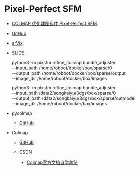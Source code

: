 # Pixel-Perfect SFM

- [COLMAP 优化建图组件 Pixel-Perfect SFM](https://vincentqin.tech/posts/pixel-perfect-sfm/)

- [GitHub](https://github.com/cvg/pixel-perfect-sfm)

- [arVix]([https://arxiv.org/abs/2108.08291](https://arxiv.org/abs/2108.08291))

- [SLIDE](https://psarlin.com/pixsfm/assets/pixsfm_slides.pdf)


    python3 -m pixsfm.refine_colmap bundle_adjuster \
    --input_path /home/roboot/docker/box/sparse/0 \
    --output_path /home/roboot/docker/box/sparse/output  \
    --image_dir /home/roboot/docker/box/images 

    python3 -m pixsfm.refine_colmap bundle_adjuster \
    --input_path /data2/songkaiyu/3dgs/box/sparse/0 \
    --output_path /data2/songkaiyu/3dgs/box/sparse/outmodel  \
    --image_dir /home/roboot/docker/box/images 


- pycolmap 
  - [GitHub](https://github.com/colmap/pycolmap)

- Colmap
  - [GitHub](https://github.com/colmap/colmap)

  - CSDN
    - [Colmap官方文档自学总结](http://t.csdnimg.cn/uZhY3)

  
